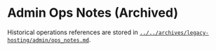 # Admin Ops Notes (Archived)

Historical operations references are stored in [`../../archives/legacy-hosting/admin/ops_notes.md`](../../archives/legacy-hosting/admin/ops_notes.md).
